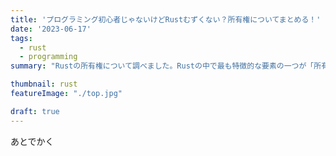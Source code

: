 ```yaml
---
title: 'プログラミング初心者じゃないけどRustむずくない？所有権についてまとめる！'
date: '2023-06-17'
tags:
  - rust
  - programming
summary: "Rustの所有権について調べました。Rustの中で最も特徴的な要素の一つが「所有権」で、Rustプログラミングのメモリ安全性を保証する重要な概念です。今回の記事では具体例を見ながら所有権の概念を理解できるように解説してみました。Rustの所有権を正しく理解し、コードの品質と効率性を向上させていきましょう！"

thumbnail: rust
featureImage: "./top.jpg"

draft: true
---
```


あとでかく
